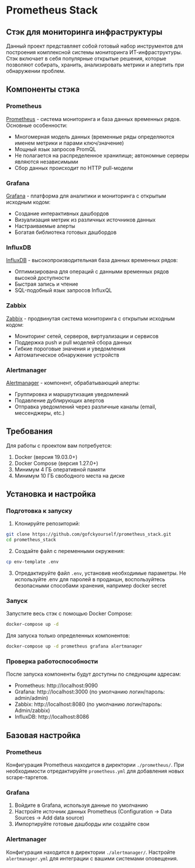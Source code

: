 # Prometheus Stack

## Стэк для мониторинга инфраструктуры

Данный проект представляет собой готовый набор инструментов для построения комплексной системы мониторинга ИТ-инфраструктуры. Стэк включает в себя популярные открытые решения, которые позволяют собирать, хранить, анализировать метрики и алертить при обнаружении проблем.

## Компоненты стэка

### Prometheus

[Prometheus](https://prometheus.io/) - система мониторинга и база данных временных рядов. Основные особенности:
- Многомерная модель данных (временные ряды определяются именем метрики и парами ключ/значение)
- Мощный язык запросов PromQL
- Не полагается на распределенное хранилище; автономные серверы являются независимыми
- Сбор данных происходит по HTTP pull-модели

### Grafana

[Grafana](https://grafana.com/) - платформа для аналитики и мониторинга с открытым исходным кодом:
- Создание интерактивных дашбордов
- Визуализация метрик из различных источников данных
- Настраиваемые алерты
- Богатая библиотека готовых дашбордов

### InfluxDB

[InfluxDB](https://www.influxdata.com/) - высокопроизводительная база данных временных рядов:
- Оптимизирована для операций с данными временных рядов высокой доступности
- Быстрая запись и чтение
- SQL-подобный язык запросов InfluxQL

### Zabbix

[Zabbix](https://www.zabbix.com/) - продвинутая система мониторинга с открытым исходным кодом:
- Мониторинг сетей, серверов, виртуализации и сервисов
- Поддержка push и pull моделей сбора данных
- Гибкие пороговые значения и уведомления
- Автоматическое обнаружение устройств

### Alertmanager

[Alertmanager](https://prometheus.io/docs/alerting/latest/alertmanager/) - компонент, обрабатывающий алерты:
- Группировка и маршрутизация уведомлений
- Подавление дублирующих алертов
- Отправка уведомлений через различные каналы (email, мессенджеры, etc.)

## Требования

Для работы с проектом вам потребуется:

1. Docker (версия 19.03.0+)
2. Docker Compose (версия 1.27.0+)
3. Минимум 4 ГБ оперативной памяти
4. Минимум 10 ГБ свободного места на диске

## Установка и настройка

### Подготовка к запуску

1. Клонируйте репозиторий:
```bash
git clone https://github.com/gofckyourself/prometheus_stack.git
cd prometheus_stack
```

2. Создайте файл с переменными окружения:
```bash
cp env-template .env
```

3. Отредактируйте файл `.env`, установив необходимые параметры. Не используйте .env для паролей в продакшн, воспользуйтесь безопасными способами хранения, например docker secret

### Запуск

Запустите весь стэк с помощью Docker Compose:

```bash
docker-compose up -d
```

Для запуска только определенных компонентов:

```bash
docker-compose up -d prometheus grafana alertmanager
```

### Проверка работоспособности

После запуска компоненты будут доступны по следующим адресам:

- Prometheus: http://localhost:9090
- Grafana: http://localhost:3000 (по умолчанию логин/пароль: admin/admin)
- Zabbix: http://localhost:8080 (по умолчанию логин/пароль: Admin/zabbix)
- InfluxDB: http://localhost:8086

## Базовая настройка

### Prometheus

Конфигурация Prometheus находится в директории `./prometheus/`. При необходимости отредактируйте `prometheus.yml` для добавления новых scrape-таргетов.

### Grafana

1. Войдите в Grafana, используя данные по умолчанию
2. Настройте источник данных Prometheus (Configuration -> Data Sources -> Add data source)
3. Импортируйте готовые дашборды или создайте свои

### Alertmanager

Конфигурация находится в директории `./alertmanager/`. Настройте `alertmanager.yml` для интеграции с вашими системами оповещения.
